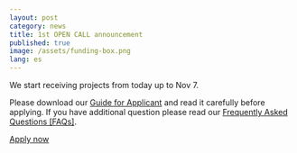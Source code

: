 ```yaml
---
layout: post
category: news
title: 1st OPEN CALL announcement
published: true
image: /assets/funding-box.png
lang: es
---
```

We start receiving projects from today up to Nov 7.

Please download our <a href="/assets/IMPACT_Guide_for_Applicants_30092014.pdf">Guide for Applicant</a> and read it carefully before applying. If you have additional question please read our <a href="/es/faq/">Frequently Asked Questions [FAQs]</a>.

<p class="text-center">
  <a href="http://www.fundingbox.com/impact/apply/" target="_blank" class="btn btn-primary">Apply now</a>
</p>
